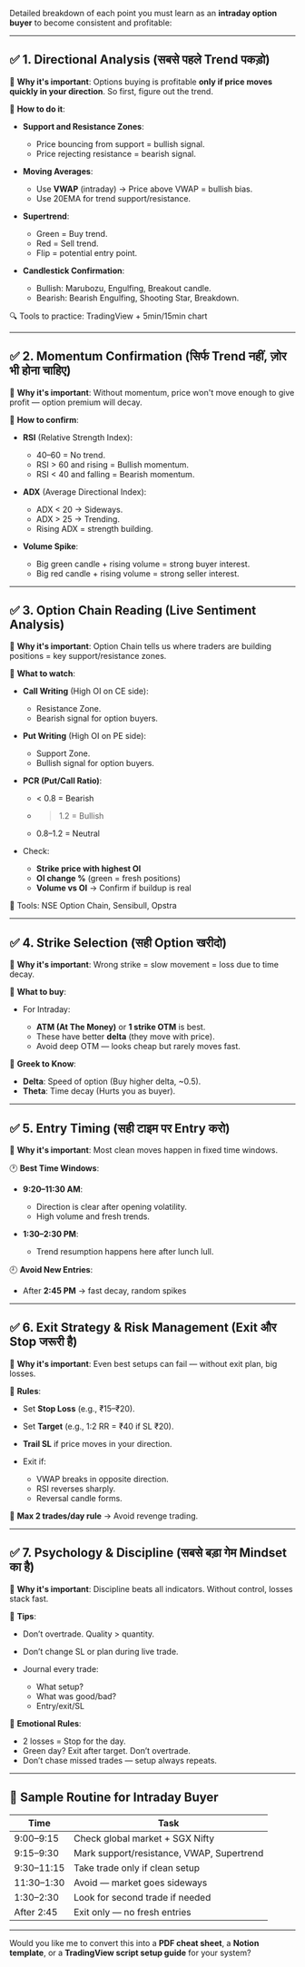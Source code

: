 Detailed breakdown of each point you must learn as an **intraday option buyer** to become consistent and profitable:

---

## ✅ 1. Directional Analysis (सबसे पहले Trend पकड़ो)

🎯 **Why it's important**:
Options buying is profitable **only if price moves quickly in your direction**. So first, figure out the trend.

🧠 **How to do it**:

* **Support and Resistance Zones**:

  * Price bouncing from support = bullish signal.
  * Price rejecting resistance = bearish signal.

* **Moving Averages**:

  * Use **VWAP** (intraday) → Price above VWAP = bullish bias.
  * Use 20EMA for trend support/resistance.

* **Supertrend**:

  * Green = Buy trend.
  * Red = Sell trend.
  * Flip = potential entry point.

* **Candlestick Confirmation**:

  * Bullish: Marubozu, Engulfing, Breakout candle.
  * Bearish: Bearish Engulfing, Shooting Star, Breakdown.

🔍 Tools to practice: TradingView + 5min/15min chart

---

## ✅ 2. Momentum Confirmation (सिर्फ Trend नहीं, ज़ोर भी होना चाहिए)

🎯 **Why it's important**:
Without momentum, price won't move enough to give profit — option premium will decay.

🧠 **How to confirm**:

* **RSI** (Relative Strength Index):

  * 40–60 = No trend.
  * RSI > 60 and rising = Bullish momentum.
  * RSI < 40 and falling = Bearish momentum.

* **ADX** (Average Directional Index):

  * ADX < 20 → Sideways.
  * ADX > 25 → Trending.
  * Rising ADX = strength building.

* **Volume Spike**:

  * Big green candle + rising volume = strong buyer interest.
  * Big red candle + rising volume = strong seller interest.

---

## ✅ 3. Option Chain Reading (Live Sentiment Analysis)

🎯 **Why it's important**:
Option Chain tells us where traders are building positions = key support/resistance zones.

🧠 **What to watch**:

* **Call Writing** (High OI on CE side):

  * Resistance Zone.
  * Bearish signal for option buyers.

* **Put Writing** (High OI on PE side):

  * Support Zone.
  * Bullish signal for option buyers.

* **PCR (Put/Call Ratio)**:

  * < 0.8 = Bearish
  * > 1.2 = Bullish
  * 0.8–1.2 = Neutral

* Check:

  * **Strike price with highest OI**
  * **OI change %** (green = fresh positions)
  * **Volume vs OI** → Confirm if buildup is real

📍 Tools: NSE Option Chain, Sensibull, Opstra

---

## ✅ 4. Strike Selection (सही Option खरीदो)

🎯 **Why it's important**:
Wrong strike = slow movement = loss due to time decay.

🧠 **What to buy**:

* For Intraday:

  * **ATM (At The Money)** or **1 strike OTM** is best.
  * These have better **delta** (they move with price).
  * Avoid deep OTM — looks cheap but rarely moves fast.

🧠 **Greek to Know**:

* **Delta**: Speed of option (Buy higher delta, \~0.5).
* **Theta**: Time decay (Hurts you as buyer).

---

## ✅ 5. Entry Timing (सही टाइम पर Entry करो)

🎯 **Why it's important**:
Most clean moves happen in fixed time windows.

🕐 **Best Time Windows**:

* **9:20–11:30 AM**:

  * Direction is clear after opening volatility.
  * High volume and fresh trends.

* **1:30–2:30 PM**:

  * Trend resumption happens here after lunch lull.

🕘 **Avoid New Entries**:

* After **2:45 PM** → fast decay, random spikes

---

## ✅ 6. Exit Strategy & Risk Management (Exit और Stop जरूरी है)

🎯 **Why it's important**:
Even best setups can fail — without exit plan, big losses.

🧠 **Rules**:

* Set **Stop Loss** (e.g., ₹15–₹20).
* Set **Target** (e.g., 1:2 RR = ₹40 if SL ₹20).
* **Trail SL** if price moves in your direction.
* Exit if:

  * VWAP breaks in opposite direction.
  * RSI reverses sharply.
  * Reversal candle forms.

🧠 **Max 2 trades/day rule** → Avoid revenge trading.

---

## ✅ 7. Psychology & Discipline (सबसे बड़ा गेम Mindset का है)

🎯 **Why it's important**:
Discipline beats all indicators. Without control, losses stack fast.

🧠 **Tips**:

* Don’t overtrade. Quality > quantity.
* Don’t change SL or plan during live trade.
* Journal every trade:

  * What setup?
  * What was good/bad?
  * Entry/exit/SL

🧠 **Emotional Rules**:

* 2 losses = Stop for the day.
* Green day? Exit after target. Don’t overtrade.
* Don’t chase missed trades — setup always repeats.

---

## 🔁 Sample Routine for Intraday Buyer

| Time       | Task                                      |
| ---------- | ----------------------------------------- |
| 9:00–9:15  | Check global market + SGX Nifty           |
| 9:15–9:30  | Mark support/resistance, VWAP, Supertrend |
| 9:30–11:15 | Take trade only if clean setup            |
| 11:30–1:30 | Avoid — market goes sideways              |
| 1:30–2:30  | Look for second trade if needed           |
| After 2:45 | Exit only — no fresh entries              |

---

Would you like me to convert this into a **PDF cheat sheet**, a **Notion template**, or a **TradingView script setup guide** for your system?
